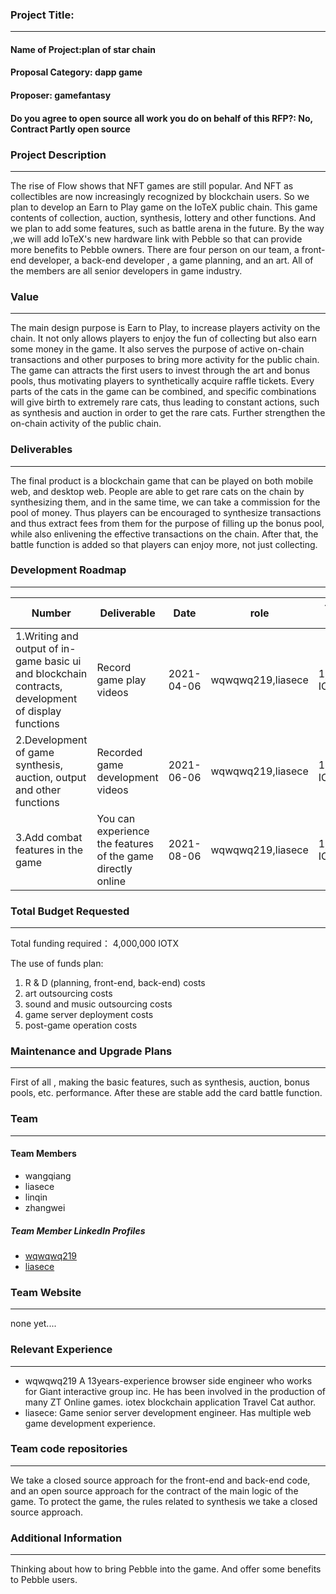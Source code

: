 ### Project Title:

---

#### Name of Project:plan of star chain

#### Proposal Category: dapp game

#### Proposer: gamefantasy

#### Do you agree to open source all work you do on behalf of this RFP?: No, Contract Partly open source

### Project Description

---

The rise of Flow shows that NFT games are still popular. And NFT as collectibles are now increasingly recognized by blockchain users. So we plan to develop an Earn to Play game on the IoTeX public chain. This game contents of collection, auction, synthesis, lottery and other functions. And we plan to add some features, such as battle arena in the future. By the way ,we will add IoTeX's new hardware link with Pebble so that can provide more benefits to Pebble owners. There are four person on our team, a front-end developer, a back-end developer , a game planning, and an art. All of the members are all senior developers in game industry.

### Value

---

The main design purpose is Earn to Play, to increase players activity on the chain. It not only allows players to enjoy the fun of collecting but also earn some money in the game. It also serves the purpose of active on-chain transactions and other purposes to bring more activity for the public chain. The game can attracts the first users to invest through the art and bonus pools, thus motivating players to synthetically acquire raffle tickets. Every parts of the cats in the game can be combined, and specific combinations will give birth to extremely rare cats, thus leading to constant actions, such as synthesis and auction in order to get the rare cats. Further strengthen the on-chain activity of the public chain.

### Deliverables

---

The final product is a blockchain game that can be played on both mobile web, and desktop web. People are able to get rare cats on the chain by synthesizing them, and in the same time, we can take a commission for the pool of money. Thus players can be encouraged to synthesize transactions and thus extract fees from them for the purpose of filling up the bonus pool, while also enlivening the effective transactions on the chain. After that, the battle function is added so that players can enjoy more, not just collecting.

### Development Roadmap

---
| Number | Deliverable | Date | role | funding require | status |
| ------------- | ------------- | ------------- | ----------- | ---------- | ---------- |
| 1.Writing and output of in-game basic ui and blockchain contracts, development of display functions | Record game play videos | 2021-04-06 | wqwqwq219,liasece | 1,500,000 IOTX | Complete  [video](https://www.bilibili.com/video/bv1Yf4y1Y7jS) |
| 2.Development of game synthesis, auction, output and other functions | Recorded game development videos | 2021-06-06 | wqwqwq219,liasece | 1,500,000 IOTX | not compelte yet |
| 3.Add combat features in the game | You can experience the features of the game directly online | 2021-08-06 | wqwqwq219,liasece | 1,000,000 IOTX | not complete yet |

### Total Budget Requested

---

Total funding required： 4,000,000 IOTX

The use of funds plan:

1. R & D (planning, front-end, back-end) costs
2. art outsourcing costs
3. sound and music outsourcing costs
4. game server deployment costs 
5. post-game operation costs

### Maintenance and Upgrade Plans

---

First of all , making the basic features, such as synthesis, auction, bonus pools, etc. performance. After these are stable add the card battle function.

### Team

---

#### Team Members

- wangqiang
- liasece
- linqin
- zhangwei

##### Team Member LinkedIn Profiles

- [wqwqwq219](https://www.linkedin.com/public-profile/settings?lipi=urn%3Ali%3Apage%3Ad_flagship3_profile_view_base%3BY4bSCaRgTOqv6KUt8cv9qw%3D%3D&licn=gdpr_notice_toast)
- [liasece](https://www.linkedin.com/in/%E5%81%A5%E7%94%9F-%E5%BB%96-7754a3165/)

### Team Website

---

none yet....

### Relevant Experience

---

- wqwqwq219 A 13years-experience browser side engineer who works for Giant interactive group inc. He has been involved in the production of many ZT Online games. iotex blockchain application Travel Cat author.
- liasece: Game senior server development engineer. Has multiple web game development experience.

### Team code repositories

---

We take a closed source approach for the front-end and back-end code, and an open source approach for the contract of the main logic of the game. To protect the game, the rules related to synthesis we take a closed source approach.

### Additional Information

---

Thinking about how to bring Pebble into the game. And offer some benefits to Pebble users.
